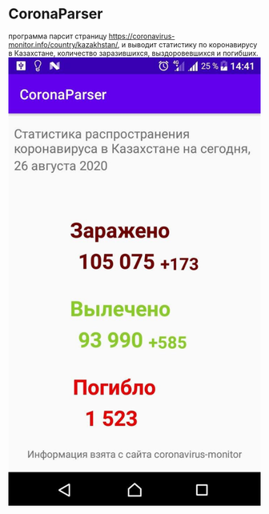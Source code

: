 # CoronaParser
программа парсит страницу https://coronavirus-monitor.info/country/kazakhstan/, и выводит статистику по коронавирусу в Казахстане, количество заразившихся, выздоровевшихся и погибших.
![Alt text](corona-parser.jpg?raw=true "Title")
